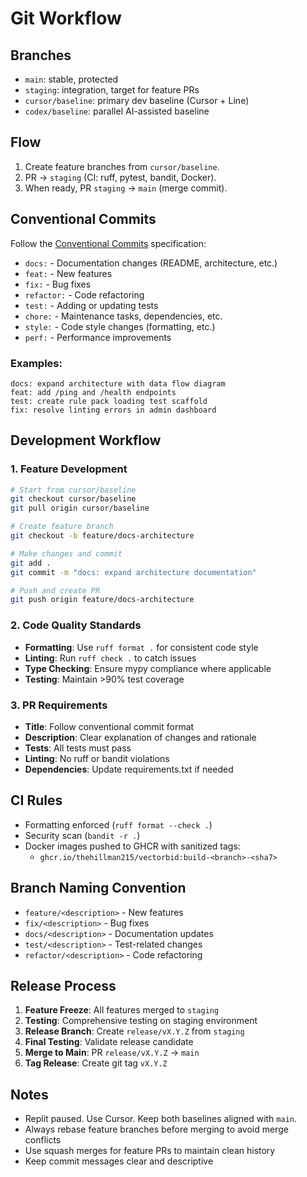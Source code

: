 # Git Workflow

## Branches
- `main`: stable, protected
- `staging`: integration, target for feature PRs
- `cursor/baseline`: primary dev baseline (Cursor + Line)
- `codex/baseline`: parallel AI-assisted baseline

## Flow
1. Create feature branches from `cursor/baseline`.
2. PR → `staging` (CI: ruff, pytest, bandit, Docker).
3. When ready, PR `staging` → `main` (merge commit).

## Conventional Commits
Follow the [Conventional Commits](https://www.conventionalcommits.org/) specification:

- `docs:` - Documentation changes (README, architecture, etc.)
- `feat:` - New features
- `fix:` - Bug fixes
- `refactor:` - Code refactoring
- `test:` - Adding or updating tests
- `chore:` - Maintenance tasks, dependencies, etc.
- `style:` - Code style changes (formatting, etc.)
- `perf:` - Performance improvements

### Examples:
```
docs: expand architecture with data flow diagram
feat: add /ping and /health endpoints
test: create rule pack loading test scaffold
fix: resolve linting errors in admin dashboard
```

## Development Workflow

### 1. Feature Development
```bash
# Start from cursor/baseline
git checkout cursor/baseline
git pull origin cursor/baseline

# Create feature branch
git checkout -b feature/docs-architecture

# Make changes and commit
git add .
git commit -m "docs: expand architecture documentation"

# Push and create PR
git push origin feature/docs-architecture
```

### 2. Code Quality Standards
- **Formatting**: Use `ruff format .` for consistent code style
- **Linting**: Run `ruff check .` to catch issues
- **Type Checking**: Ensure mypy compliance where applicable
- **Testing**: Maintain >90% test coverage

### 3. PR Requirements
- **Title**: Follow conventional commit format
- **Description**: Clear explanation of changes and rationale
- **Tests**: All tests must pass
- **Linting**: No ruff or bandit violations
- **Dependencies**: Update requirements.txt if needed

## CI Rules
- Formatting enforced (`ruff format --check .`)
- Security scan (`bandit -r .`)
- Docker images pushed to GHCR with sanitized tags:
  - `ghcr.io/thehillman215/vectorbid:build-<branch>-<sha7>`

## Branch Naming Convention
- `feature/<description>` - New features
- `fix/<description>` - Bug fixes
- `docs/<description>` - Documentation updates
- `test/<description>` - Test-related changes
- `refactor/<description>` - Code refactoring

## Release Process
1. **Feature Freeze**: All features merged to `staging`
2. **Testing**: Comprehensive testing on staging environment
3. **Release Branch**: Create `release/vX.Y.Z` from `staging`
4. **Final Testing**: Validate release candidate
5. **Merge to Main**: PR `release/vX.Y.Z` → `main`
6. **Tag Release**: Create git tag `vX.Y.Z`

## Notes
- Replit paused. Use Cursor. Keep both baselines aligned with `main`.
- Always rebase feature branches before merging to avoid merge conflicts
- Use squash merges for feature PRs to maintain clean history
- Keep commit messages clear and descriptive
